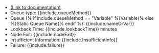 <ul>
<li><a href="https://help.webex.com/en-us/article/n5595zd/Webex-Contact-Center-Setup-and-Administration-Guide#Cisco_Concept.dita_4bd2ee51-57b1-4741-b37e-7326704c916b" target="_blank">(Link to documentation)</a></li>
<li>Queue type: {{include.queueMethod}}</li>
<li>Queue {% if include.queueMethod == "Variable" %}Variable{% else %}Static Queue Name{% endif %}: {{include.nameOrVar}}</li>
<li>Lookback Time: {{include.lookbackTime}} minutes</li>
<li>Node Exit: {{include.nodeExit}}</li>
<li>Insufficient Information: {{include.InsufficientInfo}} </li>
<li>Failure: {{include.failure}}</li>
</ul>